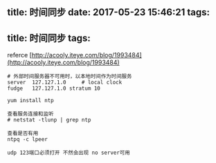 title: 时间同步
date: 2017-05-23 15:46:21
tags:
---
title: 时间同步
tags:
---

referce [http://acooly.iteye.com/blog/1993484](http://acooly.iteye.com/blog/1993484)

```
# 外部时间服务器不可用时，以本地时间作为时间服务
server  127.127.1.0     # local clock
fudge   127.127.1.0 stratum 10

yum install ntp

查看服务连接和监听
# netstat -tlunp | grep ntp  

查看是否有用
ntpq -c lpeer

udp 123端口必须打开 不然会出现 no server可用


```